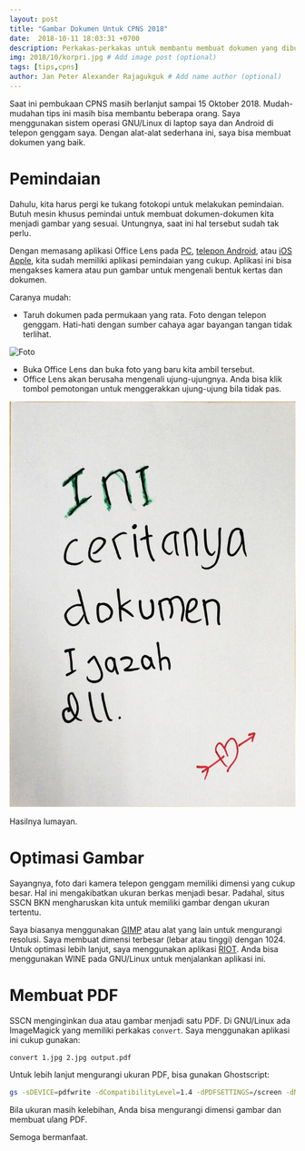 ```yaml
---
layout: post
title: "Gambar Dokumen Untuk CPNS 2018"
date:  2018-10-11 18:03:31 +0700
description: Perkakas-perkakas untuk membantu membuat dokumen yang dibutuhkan di CPNS 2018.
img: 2018/10/korpri.jpg # Add image post (optional)
tags: [tips,cpns]
author: Jan Peter Alexander Rajagukguk # Add name author (optional)
---
```


Saat ini pembukaan CPNS masih berlanjut sampai 15 Oktober 2018. Mudah-mudahan tips ini masih bisa membantu beberapa orang. Saya menggunakan sistem operasi GNU/Linux di laptop saya dan Android di telepon genggam saya. Dengan alat-alat sederhana ini, saya bisa membuat dokumen yang baik.

# Pemindaian

Dahulu, kita harus pergi ke tukang fotokopi untuk melakukan pemindaian. Butuh mesin khusus pemindai untuk membuat dokumen-dokumen kita menjadi gambar yang sesuai. Untungnya, saat ini hal tersebut sudah tak perlu.

Dengan memasang aplikasi Office Lens pada [PC](https://www.microsoft.com/id-id/p/office-lens/9wzdncrfj3t8?activetab=pivot%3aoverviewtab), [telepon Android](https://play.google.com/store/apps/details?id=com.microsoft.office.officelens&hl=in), atau [iOS Apple](https://itunes.apple.com/us/app/office-lens/id975925059?mt=8), kita sudah memiliki aplikasi pemindaian yang cukup. Aplikasi ini bisa mengakses kamera atau pun gambar untuk mengenali bentuk kertas dan dokumen.

Caranya mudah:
- Taruh dokumen pada permukaan yang rata. Foto dengan telepon genggam. Hati-hati dengan sumber cahaya agar bayangan tangan tidak terlihat.

![Foto](/assets/img/2018/10/office-lens.png)

- Buka Office Lens dan buka foto yang baru kita ambil tersebut.
- Office Lens akan berusaha mengenali ujung-ujungnya. Anda bisa klik tombol pemotongan untuk menggerakkan ujung-ujung bila tidak pas.

![Hasil](/assets/img/2018/10/dokumen-terpindai.jpg)

Hasilnya lumayan.

# Optimasi Gambar

Sayangnya, foto dari kamera telepon genggam memiliki dimensi yang cukup besar. Hal ini mengakibatkan ukuran berkas menjadi besar. Padahal, situs SSCN BKN mengharuskan kita untuk memiliki gambar dengan ukuran tertentu.

Saya biasanya menggunakan [GIMP](https://www.gimp.org/) atau alat yang lain untuk mengurangi resolusi. Saya membuat dimensi terbesar (lebar atau tinggi) dengan 1024. Untuk optimasi lebih lanjut, saya menggunakan aplikasi [RIOT](http://luci.criosweb.ro/riot/). Anda bisa menggunakan WINE pada GNU/Linux untuk menjalankan aplikasi ini.

# Membuat PDF

SSCN menginginkan dua atau gambar menjadi satu PDF. Di GNU/Linux ada ImageMagick yang memiliki perkakas `convert`. Saya menggunakan aplikasi ini cukup gunakan:

```sh
convert 1.jpg 2.jpg output.pdf
```

Untuk lebih lanjut mengurangi ukuran PDF, bisa gunakan Ghostscript:

```sh
gs -sDEVICE=pdfwrite -dCompatibilityLevel=1.4 -dPDFSETTINGS=/screen -dNOPAUSE -dQUIET -dBATCH -sOutputFile=dokumen-gabungan.pdf output.pdf
```

Bila ukuran masih kelebihan, Anda bisa mengurangi dimensi gambar dan membuat ulang PDF.

Semoga bermanfaat.
